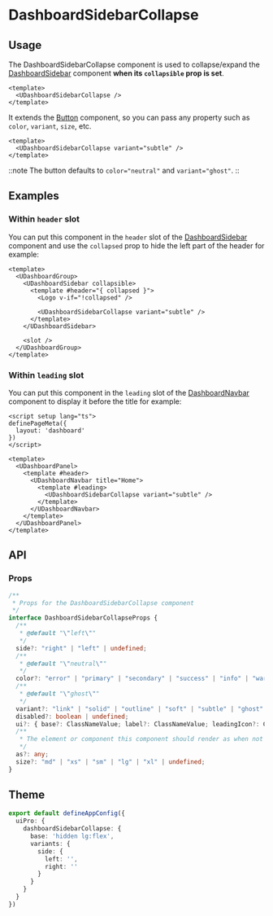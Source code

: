 # DashboardSidebarCollapse

## Usage

The DashboardSidebarCollapse component is used to collapse/expand the [DashboardSidebar](https://ui.nuxt.com/components/dashboard-sidebar) component **when its `collapsible` prop is set**.

```vue
<template>
  <UDashboardSidebarCollapse />
</template>
```

It extends the [Button](https://ui.nuxt.com/components/button) component, so you can pass any property such as `color`, `variant`, `size`, etc.

```vue
<template>
  <UDashboardSidebarCollapse variant="subtle" />
</template>
```

::note
The button defaults to `color="neutral"` and `variant="ghost"`.
::

## Examples

### Within `header` slot

You can put this component in the `header` slot of the [DashboardSidebar](https://ui.nuxt.com/components/dashboard-sidebar) component and use the `collapsed` prop to hide the left part of the header for example:

```vue [layouts/dashboard.vue] {4-8}
<template>
  <UDashboardGroup>
    <UDashboardSidebar collapsible>
      <template #header="{ collapsed }">
        <Logo v-if="!collapsed" />

        <UDashboardSidebarCollapse variant="subtle" />
      </template>
    </UDashboardSidebar>

    <slot />
  </UDashboardGroup>
</template>
```

### Within `leading` slot

You can put this component in the `leading` slot of the [DashboardNavbar](https://ui.nuxt.com/components/dashboard-navbar) component to display it before the title for example:

```vue [pages/index.vue] {11-13}
<script setup lang="ts">
definePageMeta({
  layout: 'dashboard'
})
</script>

<template>
  <UDashboardPanel>
    <template #header>
      <UDashboardNavbar title="Home">
        <template #leading>
          <UDashboardSidebarCollapse variant="subtle" />
        </template>
      </UDashboardNavbar>
    </template>
  </UDashboardPanel>
</template>
```

## API

### Props

```ts
/**
 * Props for the DashboardSidebarCollapse component
 */
interface DashboardSidebarCollapseProps {
  /**
   * @default "\"left\""
   */
  side?: "right" | "left" | undefined;
  /**
   * @default "\"neutral\""
   */
  color?: "error" | "primary" | "secondary" | "success" | "info" | "warning" | "neutral" | undefined;
  /**
   * @default "\"ghost\""
   */
  variant?: "link" | "solid" | "outline" | "soft" | "subtle" | "ghost" | undefined;
  disabled?: boolean | undefined;
  ui?: { base?: ClassNameValue; label?: ClassNameValue; leadingIcon?: ClassNameValue; leadingAvatar?: ClassNameValue; leadingAvatarSize?: ClassNameValue; trailingIcon?: ClassNameValue; } | undefined;
  /**
   * The element or component this component should render as when not a link.
   */
  as?: any;
  size?: "md" | "xs" | "sm" | "lg" | "xl" | undefined;
}
```

## Theme

```ts [app.config.ts]
export default defineAppConfig({
  uiPro: {
    dashboardSidebarCollapse: {
      base: 'hidden lg:flex',
      variants: {
        side: {
          left: '',
          right: ''
        }
      }
    }
  }
})
```


